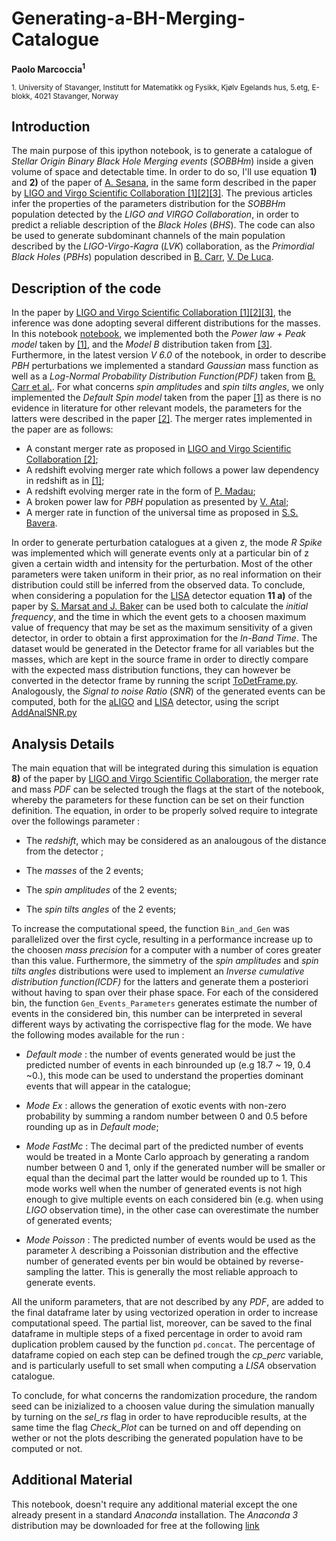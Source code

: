 # Generating-a-BH-Merging-Catalogue
**Paolo Marcoccia<sup>1</sup>**

<sub>1. University of Stavanger, Institutt for Matematikk og Fysikk, Kjølv Egelands hus, 5.etg, E-blokk, 4021 Stavanger, Norway </sub> 
## Introduction ##

The main purpose of this ipython notebook, is to generate a catalogue of _Stellar Origin Binary Black Hole Merging events_ (_SOBBHm_) inside a given volume of space and detectable time.
In order to do so, I'll use equation **1)** and **2)** of the paper of [A. Sesana](https://arxiv.org/abs/1602.06951), in the same form described in the paper by [LIGO and Virgo Scientific Collaboration [1]](https://arxiv.org/abs/2111.03634)[[2]](https://arxiv.org/abs/2010.14533)[[3]](https://arxiv.org/abs/1811.12940).
The previous articles infer the properties of the parameters distribution for the _SOBBHm_ population detected by the _LIGO and VIRGO Collaboration_, in order to predict a reliable description of the _Black Holes_ (_BHS_).
The code can also be used to generate subdominant channels of the main population described by the _LIGO-Virgo-Kagra_ (_LVK_) collaboration, as the _Primordial Black Holes_ (_PBHs_) population described in [B. Carr](https://journals.aps.org/prd/abstract/10.1103/PhysRevD.96.023514), [V. De Luca](https://arxiv.org/abs/2106.13769).

## Description of the code ##

In the paper by [LIGO and Virgo Scientific Collaboration [1]](https://arxiv.org/abs/2111.03634)[[2]](https://arxiv.org/abs/2010.14533)[[3]](https://arxiv.org/abs/1811.12940), the inference was done adopting several different distributions for the masses.
In this notebook [notebook](https://github.com/KuZa91/Generating-a-BH-Merging-Catalogue/blob/master/BHCatalogV6.0.ipynb), we implemented both the _Power law + Peak model_ taken by [[1]](https://arxiv.org/abs/2111.03634), and the _Model B_ distribution taken from [[3]](https://arxiv.org/abs/1811.12940).
Furthermore, in the latest version _V 6.0_ of the notebook, in order to describe _PBH_ perturbations we implemented a standard _Gaussian_ mass function as well as a _Log-Normal Probability Distribution Function(PDF)_ taken from [B. Carr et al.](https://journals.aps.org/prd/abstract/10.1103/PhysRevD.96.023514). 
For what concerns _spin amplitudes_ and _spin tilts angles_, we only implemented the _Default Spin model_ taken from the paper [[1]](https://arxiv.org/abs/2111.03634) as there is no evidence in literature for other relevant models, the parameters for the latters were described in the paper [[2]](https://arxiv.org/abs/2010.14533).
The merger rates implemented in the paper are as follows: 

- A constant merger rate as proposed in [LIGO and Virgo Scientific Collaboration [2]](https://arxiv.org/abs/2010.14533);
- A redshift evolving merger rate which follows a power law dependency in redshift as in [[1]](https://arxiv.org/abs/2111.03634);
- A redshift evolving merger rate in the form of [P. Madau](https://arxiv.org/abs/1403.0007);
- A broken power law for _PBH_ population as presented by [V. Atal](https://arxiv.org/abs/2201.12218);
- A merger rate in function of the universal time as proposed in [S.S. Bavera](2109.05836).

In order to generate perturbation catalogues at a given z, the mode _R Spike_ was implemented which will generate events only at a particular bin of z given a certain width and intensity for the perturbation.
Most of the other parameters were taken uniform in their prior, as no real information on their distribution could still be inferred from the observed data.
To conclude, when considering a population for the [LISA](https://www.elisascience.org/) detector equation **11 a)** of the paper by [S. Marsat and J. Baker](https://arxiv.org/abs/1806.10734) can be used both to calculate the _initial frequency_, and the time in which the event gets to a choosen maximum value  of frequency that may be set as the maximum sensitivity of a given detector, in order to obtain a first approximation for the _In-Band Time_.
The dataset would be generated in the Detector frame for all variables but the masses, which are kept in the source frame in order to directly compare with the expected mass distribution functions, they can however be converted in the detector frame by running the script [ToDetFrame.py](https://github.com/KuZa91/Generating-a-BH-Merging-Catalogue/blob/master/to_DetFrameV3.py). Analogously, the _Signal to noise Ratio_ (_SNR_) of the generated events can be computed, both for the [aLIGO](https://dcc.ligo.org/public/0149/T1800042/004/T1800042-v4.pdf) and [LISA](https://www.elisascience.org/) detector, using the script [AddAnalSNR.py](https://github.com/KuZa91/Generating-a-BH-Merging-Catalogue/blob/master/AddAnalSNRV2.py) 

## Analysis Details ##

The main equation that will be integrated during this simulation is equation **8)** of the paper by [LIGO and Virgo Scientific Collaboration](https://arxiv.org/abs/1811.12940), the merger rate and mass _PDF_ can be selected trough the flags at the start of the notebook, whereby the parameters for these function can be set on their function definition.
The equation, in order to be properly solved require to integrate over the followings parameter :

- The _redshift_, which may be considered as an analougous of the distance from the detector ;

- The _masses_ of the 2 events;

- The _spin amplitudes_ of the 2 events;

- The _spin tilts angles_ of the 2 events;

To increase the computational speed, the function <code>Bin_and_Gen</code> was parallelized over the first cycle, resulting in a performance increase up to the choosen _mass precision_ for a computer with a number of cores greater than this value.
Furthermore, the simmetry of the _spin amplitudes_ and _spin tilts angles_ distributions were used to implement an _Inverse cumulative distribution function(ICDF)_ for the latters and generate them a posteriori without having to span over their phase space.
For each of the considered bin, the function <code>Gen_Events_Parameters</code> generates estimate the number of events in the considered bin, this number can be interpreted in several different ways by activating the corrispective flag for the mode. We have the following modes available for the run :

- _Default mode_ : the number of events generated would be just the predicted number of events in each binrounded up (e.g 18.7 ~ 19, 0.4 ~0.), this mode can be used to understand the properties dominant events that will appear in the catalogue;

- _Mode Ex_ : allows the generation of exotic events with non-zero probability by summing a random number between 0 and 0.5 before rounding up as in _Default mode_;

- _Mode FastMc_ : The decimal part of the predicted number of events would be treated in a Monte Carlo approach by generating a random number between 0 and 1, only if the generated number will be smaller or equal than the decimal part the latter would be rounded up to 1. This mode works well when the number of generated events is not high enough to give multiple events on each considered bin (e.g. when using _LIGO_ observation time), in the other case can overestimate the number of generated events;

- _Mode Poisson_ : The predicted number of events would be used as the parameter $\lambda$ describing a Poissonian distribution and the effective number of generated events per bin would be obtained by reverse-sampling the latter. This is generally the most reliable approach to generate events. 

All the uniform parameters, that are not described by any _PDF_, are added to the final dataframe later by using vectorized operation in order to increase computational speed.
The partial list, moreover, can be saved to the final dataframe in multiple steps of a fixed percentage in order to avoid ram duplication problem caused by the function <code>pd.concat</code>. The percentage of dataframe copied on each step can be defined trough the _cp_perc_ variable, and is particularly usefull to set small when computing a _LISA_ observation catalogue.

To conclude, for what concerns the randomization procedure, the random seed can be inizialized to a choosen value during the simulation manually by turning on the _sel_rs_ flag in order to have reproducible results, at the same time the flag _Check_Plot_ can be turned on and off depending on wether or not the plots describing the generated population have to be computed or not.

## Additional Material ##

This notebook, doesn't require any additional material except the one already present in a standard _Anaconda_ installation.
The _Anaconda 3_ distribution may be downloaded for free at the following [link](https://www.anaconda.com/products/individual)

